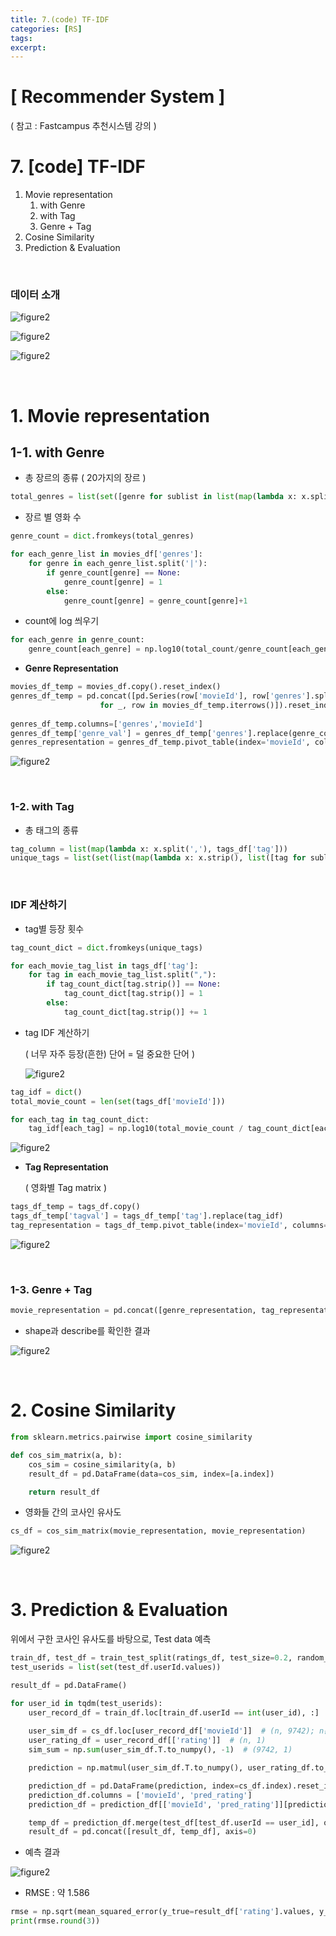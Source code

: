 ```yaml
---
title: 7.(code) TF-IDF
categories: [RS]
tags: 
excerpt: 
---
```


<script src="https://cdn.mathjax.org/mathjax/latest/MathJax.js?config=TeX-AMS-MML_HTMLorMML" type="text/javascript"></script>

# [ Recommender System ]

( 참고 : Fastcampus 추천시스템 강의 )

# 7. [code] TF-IDF

1. Movie representation
   1. with Genre
   2. with Tag
   3. Genre + Tag
2. Cosine Similarity
3. Prediction & Evaluation

<br>

### 데이터 소개

![figure2](/assets/img/recsys/7-1.png)

![figure2](/assets/img/recsys/7-2.png)

![figure2](/assets/img/recsys/7-3.png)

<br>

# 1. Movie representation

## 1-1. with Genre

- 총 장르의 종류 ( 20가지의 장르 )

```python
total_genres = list(set([genre for sublist in list(map(lambda x: x.split('|'), movies_df['genres'])) for genre in sublist]))
```



- 장르 별 영화 수

```python
genre_count = dict.fromkeys(total_genres)

for each_genre_list in movies_df['genres']:
    for genre in each_genre_list.split('|'):
        if genre_count[genre] == None:
            genre_count[genre] = 1
        else:
            genre_count[genre] = genre_count[genre]+1
```



- count에 log 씌우기

```python
for each_genre in genre_count:
    genre_count[each_genre] = np.log10(total_count/genre_count[each_genre])
```



- **Genre Representation**

```python
movies_df_temp = movies_df.copy().reset_index()
genres_df_temp = pd.concat([pd.Series(row['movieId'], row['genres'].split('|'))              
                    for _, row in movies_df_temp.iterrows()]).reset_index()
                    
genres_df_temp.columns=['genres','movieId']
genres_df_temp['genre_val'] = genres_df_temp['genres'].replace(genre_count)
genres_representation = genres_df_temp.pivot_table(index='movieId', columns='genres', values='genre_val')
```

![figure2](/assets/img/recsys/7-4.png)

<br>

### 1-2. with Tag

- 총 태그의 종류

```python
tag_column = list(map(lambda x: x.split(','), tags_df['tag']))
unique_tags = list(set(list(map(lambda x: x.strip(), list([tag for sublist in tag_column for tag in sublist])))))
```

<br>

### IDF 계산하기

- tag별 등장 횟수

```python
tag_count_dict = dict.fromkeys(unique_tags)

for each_movie_tag_list in tags_df['tag']:
    for tag in each_movie_tag_list.split(","):
        if tag_count_dict[tag.strip()] == None:
            tag_count_dict[tag.strip()] = 1
        else:
            tag_count_dict[tag.strip()] += 1
```



- tag IDF 계산하기

  ( 너무 자주 등장(흔한) 단어 = 덜 중요한 단어 )

  ![figure2](/assets/img/recsys/7-6.png)

```python
tag_idf = dict()
total_movie_count = len(set(tags_df['movieId']))

for each_tag in tag_count_dict:
    tag_idf[each_tag] = np.log10(total_movie_count / tag_count_dict[each_tag])  
```

![figure2](/assets/img/recsys/7-5.png)



- **Tag Representation**

  ( 영화별 Tag matrix )

```python
tags_df_temp = tags_df.copy()
tags_df_temp['tagval'] = tags_df_temp['tag'].replace(tag_idf)
tag_representation = tags_df_temp.pivot_table(index='movieId', columns='tag', values='tagval')
```

![figure2](/assets/img/recsys/7-7.png)

<br>

### 1-3. Genre + Tag

```python
movie_representation = pd.concat([genre_representation, tag_representation], axis=1).fillna(0)
```



- shape과 describe를 확인한 결과

![figure2](/assets/img/recsys/7-8.png)

<br>

# 2. Cosine Similarity

```python
from sklearn.metrics.pairwise import cosine_similarity

def cos_sim_matrix(a, b):
    cos_sim = cosine_similarity(a, b)
    result_df = pd.DataFrame(data=cos_sim, index=[a.index])

    return result_df
```



- 영화들 간의 코사인 유사도

```python
cs_df = cos_sim_matrix(movie_representation, movie_representation)
```

![figure2](/assets/img/recsys/7-9.png)

<br>

# 3. Prediction & Evaluation

위에서 구한 코사인 유사도를 바탕으로, Test data 예측

```python
train_df, test_df = train_test_split(ratings_df, test_size=0.2, random_state=1234)
test_userids = list(set(test_df.userId.values))
```



```python
result_df = pd.DataFrame()

for user_id in tqdm(test_userids):
    user_record_df = train_df.loc[train_df.userId == int(user_id), :]
    
    user_sim_df = cs_df.loc[user_record_df['movieId']]  # (n, 9742); n은 userId가 평점을 매긴 영화 수
    user_rating_df = user_record_df[['rating']]  # (n, 1)
    sim_sum = np.sum(user_sim_df.T.to_numpy(), -1)  # (9742, 1)

    prediction = np.matmul(user_sim_df.T.to_numpy(), user_rating_df.to_numpy()).flatten() / (sim_sum+1) # (9742, 1)

    prediction_df = pd.DataFrame(prediction, index=cs_df.index).reset_index()
    prediction_df.columns = ['movieId', 'pred_rating']    
    prediction_df = prediction_df[['movieId', 'pred_rating']][prediction_df.movieId.isin(test_df[test_df.userId == user_id]['movieId'].values)]

    temp_df = prediction_df.merge(test_df[test_df.userId == user_id], on='movieId')
    result_df = pd.concat([result_df, temp_df], axis=0)
```



- 예측 결과

![figure2](/assets/img/recsys/7-10.png)



- RMSE : 약 1.586

```python
rmse = np.sqrt(mean_squared_error(y_true=result_df['rating'].values, y_pred=result_df['pred_rating'].values))
print(rmse.round(3))
```



